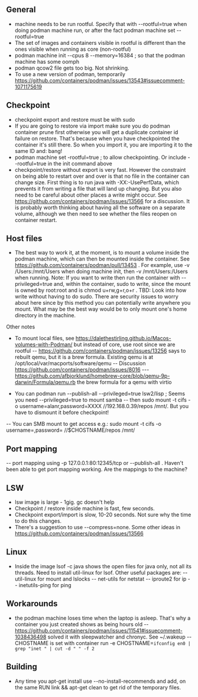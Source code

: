 ## General

- machine needs to be run rootful. Specify that with --rootful=true when doing podman machine run, or after the fact podman machine set --rootful=true
- The set of images and containers visible in rootful  is different than the ones visible when running as core (non-rootful)
- podman machine init --cpus 8 --memory=16384 ; so that the podman machine has some oomph
- podman qcow2 file gets too big. Not shrinking.
- To use a new version of podman, temporarily https://github.com/containers/podman/issues/13543#issuecomment-1071175619

## Checkpoint

- checkpoint export and restore must be with sudo
- If you are going to restore via import make sure you do podman container prune first otherwise you will get a duplicate container id failure on restore. That's because when you have checkpointed the container it's still there. So when you import it, you are importing it to the same ID and: bang!
- podman machine set -rootful=true ; to allow checkpointing. Or include --rootful=true in the init command above
- checkpoint/restore without export is very fast. However the constraint on being able to restart over and over is that no file in the container can change size. First thing is to run java with -XX:-UsePerfData, which prevents it from writing a file that will land up changing. But you also need to be careful about other places a write might occur. See https://github.com/containers/podman/issues/13566 for a discussion. It is probably worth thinking about having all the software on a separate volume, although we then need to see whether the files reopen on container restart.

## Host files

- The best way to work it, at the moment, is to mount a volume inside the podman machine, which can then be mounted inside the container. See https://github.com/containers/podman/pull/13453 . For example, use -v /Users:/mnt/Users when doing machine init, then -v /mnt/Users:/Users when running. Note: If you want to write then run the container with --privileged=true and, within the container, sudo to write, since the mount is owned by root:root and is chmod u+rw,g+r,o+r . TBD: Look into how write without having to do sudo. There are security issues to worry about here since by this method you can potentially write anywhere you mount. What may be the best way would be to only mount one's home directory in the machine.

Other notes
- To mount local files, see https://dalethestirling.github.io/Macos-volumes-with-Podman/ but instead of core, use root since we are rootful
-- https://github.com/containers/podman/issues/13256 says to rebuilt qemu, but it is a brew formula. Existing qemu is at /opt/local/var/macports/software/qemu
-- Discussion https://github.com/containers/podman/issues/8016
--- https://github.com/afbjorklund/homebrew-core/blob/qemu-9p-darwin/Formula/qemu.rb the brew formula for a qemu with virtio 

- You can podman run --publish-all --privileged=true lsw2/lisp ; Seems you need --privileged=true to mount samba
-- then  sudo mount -t cifs -o username=alanr,password=XXXX //192.168.0.39/repos /mnt/. But you have to dismount it before checkpoint!

-- You can SMB mount to get access e.g.: sudo mount -t cifs -o username=<user>,password=<password> //$CHOSTNAME/repos /mnt/

## Port mapping
-- port mapping using -p 127.0.0.1:80:12345/tcp or --publish-all . Haven't been able to get port mapping working. Are the mappings to the machine?

## LSW
- lsw image is large - 1gig. gc doesn't help
- Checkpoint / restore inside machine is fast, few seconds. 
- Checkpoint export/import is slow, 10-20 seconds. Not sure why the time to do this changes.
- There's a suggestion to use --compress=none. Some other ideas in https://github.com/containers/podman/issues/13566

## Linux
- Inside the image lsof -c java shows the open files for java only, not all its threads. Need to install util-linux for lsof. Other useful packages are:
-- util-linux for mount and lslocks
-- net-utils for netstat
-- iproute2 for ip 
-- inetutils-ping for ping

## Workarounds
- the podman machine loses time when the laptop is asleep. That's why a container you just created shows as being hours old
-- https://github.com/containers/podman/issues/11541#issuecomment-1038436498 solved it with sleepwatcher and chronyc. See ~/.wakeup
-- CHOSTNAME is set with container run -e CHOSTNAME=`ifconfig en0 | grep "inet " | cut -d " " -f 2`  

## Building
- Any time you apt-get install use --no-install-recommends and add, on the same RUN link && apt-get clean to get rid of the temporary files. 
